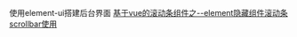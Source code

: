 使用element-ui搭建后台界面
[基于vue的滚动条组件之--element隐藏组件滚动条scrollbar使用](https://www.cnblogs.com/miaosen/p/9553516.html)

